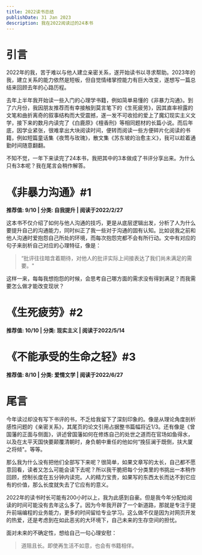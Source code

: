 ```yaml
---
title: 2022读书总结
publishDate: 31 Jan 2023
description: 我在2022阅读过的24本书
---
```

# 引言

2022年的我，苦于难以与他人建立亲密关系，遂开始读书以寻求帮助。2023年的我，建立关系的能力依然是短板，但自觉情绪掌控能力有巨大改变，遂想写一篇总结来回顾去年的心路历程。

去年上半年我开始读一些入门的心理学书籍，例如简单易懂的《非暴力沟通》。到了六月份，我因朋友推荐而有幸接触到莫言笔下的《生死疲劳》，因其直率袒露的文笔和曲折离奇的叙事结构而大受震撼，遂一发不可收拾的爱上了魔幻现实主义文学，接下来的数月内读完了《白鹿原》《檀香刑》等相同题材的长篇小说。而后年底，因学业紧张，很难拿出大块阅读时间，便转而阅读一些方便碎片化阅读的书籍，例如短篇童话集《夜莺与玫瑰》，散文集《苏东坡的治愈主义》，我可以趁着通勤时间随意翻翻。

不知不觉，一年下来读完了24本书，我把其中的3本做成了书评分享出来。为什么只有3本呢？我在尾言会稍作解答。

# 《非暴力沟通》#1

**推荐值: 9/10 | 分类: 自我提升 | 阅读于2022/2/27**

这本书不仅介绍了如何与他人沟通的技巧，更是从底层逻辑出发，分析了人为什么要提升自己的沟通能力，同时纠正了我一些对于沟通的固有认知。比如说我之前和他人沟通时爱抱怨自己所处的环境，而每次抱怨完都不会有所行动。文中有对应的句子来剖析自己对应的心理特征，像是：

> “批评往往暗含着期待，对他人的批评实际上间接表达了我们尚未满足的需要。"

这样一来，每每我想抱怨的时候，会思考自己哪方面的需求没有得到满足？而我需要怎么做才能改变现状？

# 《生死疲劳》#2

**推荐值: 10/10 | 分类: 现实主义 | 阅读于2022/5/14**

# 《不能承受的生命之轻》#3

**推荐值: 8/10 | 分类: 爱情文学 | 阅读于2022/6/27**

# 尾言

今年读过却没有写下书评的书，不乏给我留下了深刻印象的。像是从理论角度剖析感性问题的《亲密关系》，其尾页的论文引用占据整书篇幅将近1/3。还有像是《曾国藩的正面与侧面》，讲述曾国藩如何在修炼自己的处世之道而在官场如鱼得水，以及在太平天国快要颠覆清朝时，身负朝中重任的他如何“挽狂澜于既倒，扶大厦之将倾"。等等。

那么我为什么没有把他们全部写下来呢？很简单，如果文章写的太长，自己都不愿意回看，读者又怎么可能会读下去呢？所以我干脆把每个分类里的书挑出一本稍作回顾，控制长度在五分钟内读完。人的精力宝贵，如果写的东西太长而达不到它应有的价值，那么长度就失去了它应有的意义。

2022年的读书时长可能有200小时以上，我为此感到自豪。但是我今年分配给阅读的时间可能没有去年这么多了。因为今年我开辟了一个新道路，那就是专注于提升前端编程的业务能力，更多的时间留给专业学习。这么做不仅是因为对网页开发的热爱，还是考虑到在如此恶劣的大环境下，自己未来的生存空间的担忧。

面对未来的不确定性，想给自己一句心理安慰：

> 道阻且长。即使再生活不如意，也会有书籍相伴。
